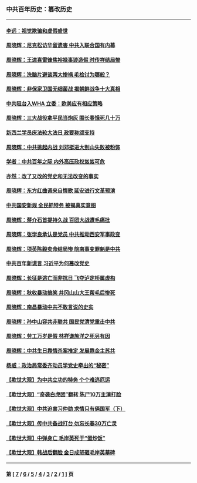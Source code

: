 ### 中共百年历史：篡改历史
---
#### [李远：视觉欺骗和虚假盛世](../../pages/nf1176115/n12993376.md?06130430) 
#### [周晓辉：尼克松访华留遗害 中共入联合国有内幕](../../pages/nf1176115/n12991422.md?06130430) 
#### [周晓辉：王进喜雷锋焦裕禄事迹造假 时传祥结局惨](../../pages/nf1176115/n12985497.md?06130430) 
#### [周晓辉：洗脑片避谈两大惨祸 毛检讨为哪般？](../../pages/nf1176115/n12971285.md?06130430) 
#### [周晓辉：非保家卫国无细菌战 揭朝鲜战争十大真相](../../pages/nf1176115/n12954161.md?06130430) 
#### [中共阻台入WHA 立委：欧美应有相应策略](../../pages/nf1176115/n12939343.md?06130430) 
#### [周晓辉：三大战役拿平民当炮灰 围长春饿死几十万](../../pages/nf1176115/n12934921.md?06130430) 
#### [新西兰学员庆法轮大法日 政要称颂支持](../../pages/nf1176115/n12932715.md?06130430) 
#### [周晓辉：中共挑起内战 刘邓挺进大别山失败被粉饰](../../pages/nf1176115/n12929004.md?06130430) 
#### [学者：中共百年之际 内外高压政权岌岌可危](../../pages/nf1176115/n12925426.md?06130430) 
#### [亦然：改了又改的党史和无法改变的事实](../../pages/nf1176115/n12919443.md?06130430) 
#### [周晓辉：东方红曲调来自情歌 延安进行文革预演](../../pages/nf1176115/n12914429.md?06130430) 
#### [中共国安新规 全民抓特务 被揭真实意图](../../pages/nf1176115/n12911615.md?06130430) 
#### [周晓辉：蒋介石首提持久战 百团大战遭毛痛批](../../pages/nf1176115/n12909231.md?06130430) 
#### [周晓辉：张学良承认是党员 中共推动西安军事政变](../../pages/nf1176115/n12903066.md?06130430) 
#### [周晓辉：项英陈毅卖命结局惨 皖南事变罪魁是中共](../../pages/nf1176115/n12898534.md?06130430) 
#### [中共百年新谎言 习近平为何篡改党史](../../pages/nf1176115/n12895950.md?06130430) 
#### [周晓辉：长征是逃亡而非抗日 飞夺泸定桥属虚构](../../pages/nf1176115/n12893665.md?06130430) 
#### [周晓辉：秋收暴动搞笑 井冈山山大王帮毛后惨死](../../pages/nf1176115/n12875008.md?06130430) 
#### [周晓辉：南昌暴动中共不敢言说的史实](../../pages/nf1176115/n12872653.md?06130430) 
#### [周晓辉：孙中山容共非联共 国民党清党重击中共](../../pages/nf1176115/n12867724.md?06130430) 
#### [周晓辉：劳工万岁是假 林祥谦施洋之死另有因](../../pages/nf1176115/n12864511.md?06130430) 
#### [周晓辉：中共生日靠情杀案推定 发展靠金主苏共](../../pages/nf1176115/n12859637.md?06130430) 
#### [杨威：政治局常委齐动员学党史牵出的“秘密”](../../pages/nf1176115/n12764642.md?06130430) 
#### [【欺世大观】为中共立功的特务 个个难逃厄运](../../pages/nf1176115/n12552518.md?06130430) 
#### [【欺世大观】“奇袭白虎团”翻转 陈尸10万主演打脸](../../pages/nf1176115/n12545304.md?06130430) 
#### [【欺世大观】中共迫害习仲勋 求情只有俩国军（下）](../../pages/nf1176115/n12521463.md?06130430) 
#### [【欺世大观】传中共备战打台 勿忘长春30万亡灵](../../pages/nf1176115/n12532173.md?06130430) 
#### [【欺世大观】中弹身亡 毛岸英死于“蛋炒饭”](../../pages/nf1176115/n12512160.md?06130430) 
#### [【欺世大观】韩战后翻脸 金日成怒砸毛岸英墓碑](../../pages/nf1176115/n12498735.md?06130430) 

---
#### 第 [ [7](./7.md?06130430) / [6](./6.md?06130430) / [5](./5.md?06130430) / [4](./4.md?06130430) / [3](./3.md?06130430) / [2](./2.md?06130430) / [1](./1.md?06130430) ] 页
